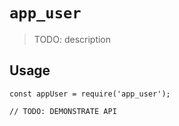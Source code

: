 # `app_user`

> TODO: description

## Usage

```
const appUser = require('app_user');

// TODO: DEMONSTRATE API
```
